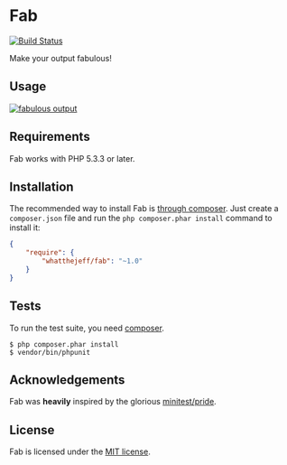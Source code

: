 Fab
===

[![Build Status](https://secure.travis-ci.org/whatthejeff/fab.png?branch=master)](https://travis-ci.org/whatthejeff/fab)

Make your output fabulous!

## Usage

[![fabulous output](https://github.com/whatthejeff/fab/raw/master/fab.png)](https://github.com/whatthejeff/fab/raw/master/fab.png)

## Requirements

Fab works with PHP 5.3.3 or later.

## Installation

The recommended way to install Fab is [through
composer](http://getcomposer.org). Just create a `composer.json` file and
run the `php composer.phar install` command to install it:

~~~json
{
    "require": {
        "whatthejeff/fab": "~1.0"
    }
}
~~~

## Tests

To run the test suite, you need [composer](http://getcomposer.org).

    $ php composer.phar install
    $ vendor/bin/phpunit

## Acknowledgements

Fab was __heavily__ inspired by the glorious [minitest/pride](https://github.com/seattlerb/minitest/blob/master/lib/minitest/pride.rb).

## License

Fab is licensed under the [MIT license](LICENSE).